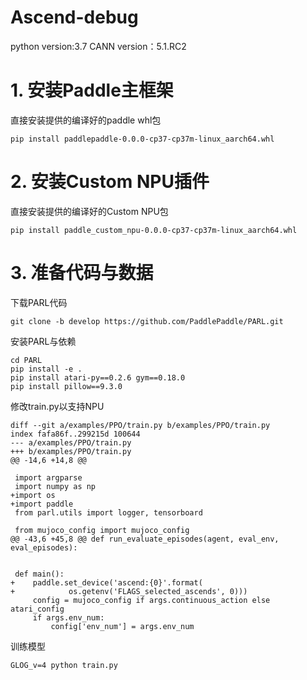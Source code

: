 # Ascend-debug
python version:3.7  CANN version：5.1.RC2

# 1. 安装Paddle主框架
直接安装提供的编译好的paddle whl包
```
pip install paddlepaddle-0.0.0-cp37-cp37m-linux_aarch64.whl
```
# 2. 安装Custom NPU插件
直接安装提供的编译好的Custom NPU包
```
pip install paddle_custom_npu-0.0.0-cp37-cp37m-linux_aarch64.whl
```
# 3. 准备代码与数据
下载PARL代码
```
git clone -b develop https://github.com/PaddlePaddle/PARL.git
```
安装PARL与依赖
```
cd PARL
pip install -e . 
pip install atari-py==0.2.6 gym==0.18.0
pip install pillow==9.3.0
```
修改train.py以支持NPU
```
diff --git a/examples/PPO/train.py b/examples/PPO/train.py
index fafa86f..299215d 100644
--- a/examples/PPO/train.py
+++ b/examples/PPO/train.py
@@ -14,6 +14,8 @@
 
 import argparse
 import numpy as np
+import os
+import paddle
 from parl.utils import logger, tensorboard
 
 from mujoco_config import mujoco_config
@@ -43,6 +45,8 @@ def run_evaluate_episodes(agent, eval_env, eval_episodes):
 
 
 def main():
+    paddle.set_device('ascend:{0}'.format(
+            os.getenv('FLAGS_selected_ascends', 0)))
     config = mujoco_config if args.continuous_action else atari_config
     if args.env_num:
         config['env_num'] = args.env_num
```
训练模型
```
GLOG_v=4 python train.py
```
